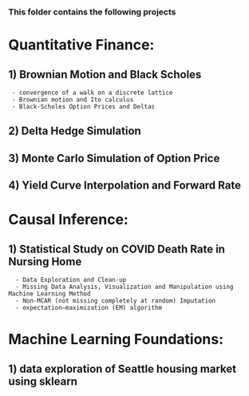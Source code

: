 ### This folder contains the following projects

# Quantitative Finance:

## 1) Brownian Motion and Black Scholes
     - convergence of a walk on a discrete lattice
     - Brownian motion and Ito calculus
     - Black-Scholes Option Prices and Deltas

## 2) Delta Hedge Simulation

## 3) Monte Carlo Simulation of Option Price

## 4) Yield Curve Interpolation and Forward Rate


# Causal Inference:

## 1) Statistical Study on COVID Death Rate in Nursing Home
      - Data Exploration and Clean-up
      - Missing Data Analysis, Visualization and Manipulation using Machine Learning Method
      - Non-MCAR (not missing completely at random) Imputation
      - expectation–maximization (EM) algorithm




# Machine Learning Foundations:

## 1) data exploration of Seattle housing market using sklearn 
